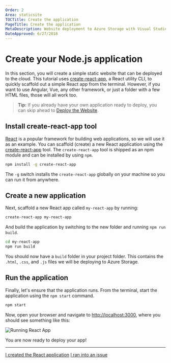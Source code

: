 ```yaml
---
Order: 2
Area: staticsite
TOCTitle: Create the application
PageTitle: Create the application
MetaDescription: Website deployment to Azure Storage with Visual Studio Code
DateApproved: 6/27/2018
---
```


# Create your Node.js application

In this section, you will create a simple static website that can be deployed to
the cloud. This tutorial uses
[create-react-app](https://github.com/facebook/create-react-app), a React
utility CLI, to quickly scaffold out a simple React app from the terminal.
However, if you want to use Angular, Vue, any other framework, or just a folder
with a few HTML files, those will all work too.

> **Tip:** If you already have your own application ready to deploy, you can
> skip ahead to
> [Deploy the Website](/tutorials/static-website/choose-deployment.md).

## Install create-react-app tool

[React](https://reactjs.org/) is a popular framework for building web
applications, so we will use it as an example. You can scaffold (create) a new
React application using the
[create-react-app](https://github.com/facebook/create-react-app) tool. The
`create-react-app` tool is shipped as an npm module and can be installed by
using `npm`.

```bash
npm install -g create-react-app
```

The `-g` switch installs the `create-react-app` globally on your machine so you
can run it from anywhere.

## Create a new application

Next, scaffold a new React app called `my-react-app` by running:

```bash
create-react-app my-react-app
```

And build the application by switching to the new folder and running
`npm run build`.

```bash
cd my-react-app
npm run build
```

You should now have a `build` folder in your project folder. This contains the
`.html`, `.css`, and `.js` files we will be deploying to Azure Storage.

## Run the application

Finally, let's ensure that the application runs. From the terminal, start the
application using the `npm start` command.

```bash
npm start
```

Now, open your browser and navigate to
[http://localhost:3000](http://localhost:3000), where you should see something
like this:

![Running React App](images/static-website/local-app.png)

You are now ready to deploy your app!

---

<a class="tutorial-next-btn" href="/tutorials/static-website/create-storage">I
created the React application</a>
<a class="tutorial-feedback-btn" onclick="reportIssue('node-deployment-staticwebsite', 'create-app')" href="javascript:void(0)">I
ran into an issue</a>
